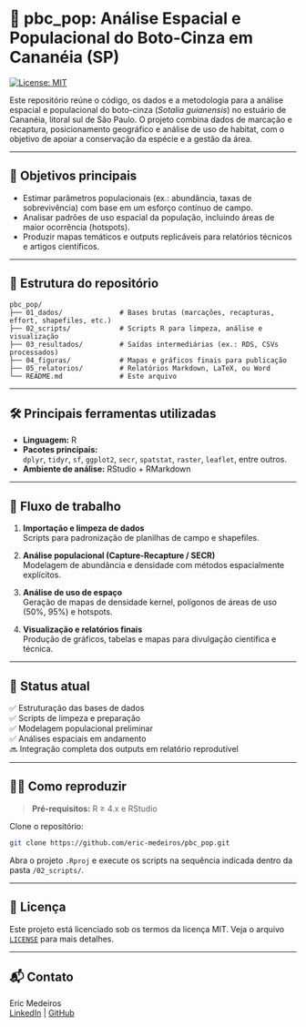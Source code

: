 
# 📍 pbc_pop: Análise Espacial e Populacional do Boto-Cinza em Cananéia (SP)

[![License: MIT](https://img.shields.io/badge/License-MIT-yellow.svg)](LICENSE)

Este repositório reúne o código, os dados e a metodologia para a análise espacial e populacional do boto-cinza (*Sotalia guianensis*) no estuário de Cananéia, litoral sul de São Paulo. O projeto combina dados de marcação e recaptura, posicionamento geográfico e análise de uso de habitat, com o objetivo de apoiar a conservação da espécie e a gestão da área.

---

## 🎯 Objetivos principais

- Estimar parâmetros populacionais (ex.: abundância, taxas de sobrevivência) com base em um esforço contínuo de campo.
- Analisar padrões de uso espacial da população, incluindo áreas de maior ocorrência (hotspots).
- Produzir mapas temáticos e outputs replicáveis para relatórios técnicos e artigos científicos.

---

## 📂 Estrutura do repositório

```
pbc_pop/
├── 01_dados/              # Bases brutas (marcações, recapturas, effort, shapefiles, etc.)
├── 02_scripts/            # Scripts R para limpeza, análise e visualização
├── 03_resultados/         # Saídas intermediárias (ex.: RDS, CSVs processados)
├── 04_figuras/            # Mapas e gráficos finais para publicação
├── 05_relatorios/         # Relatórios Markdown, LaTeX, ou Word
└── README.md              # Este arquivo
```

---

## 🛠️ Principais ferramentas utilizadas

- **Linguagem:** R
- **Pacotes principais:**  
  `dplyr`, `tidyr`, `sf`, `ggplot2`, `secr`, `spatstat`, `raster`, `leaflet`, entre outros.
- **Ambiente de análise:** RStudio + RMarkdown

---

## 🧭 Fluxo de trabalho

1. **Importação e limpeza de dados**  
   Scripts para padronização de planilhas de campo e shapefiles.

2. **Análise populacional (Capture-Recapture / SECR)**  
   Modelagem de abundância e densidade com métodos espacialmente explícitos.

3. **Análise de uso de espaço**  
   Geração de mapas de densidade kernel, polígonos de áreas de uso (50%, 95%) e hotspots.

4. **Visualização e relatórios finais**  
   Produção de gráficos, tabelas e mapas para divulgação científica e técnica.

---

## 📌 Status atual

✅ Estruturação das bases de dados  
✅ Scripts de limpeza e preparação  
✅ Modelagem populacional preliminar  
✅ Análises espaciais em andamento  
🔜 Integração completa dos outputs em relatório reprodutível

---

## 🧑‍💻 Como reproduzir

> **Pré-requisitos:** R ≥ 4.x e RStudio

Clone o repositório:

```bash
git clone https://github.com/eric-medeiros/pbc_pop.git
```

Abra o projeto `.Rproj` e execute os scripts na sequência indicada dentro da pasta `/02_scripts/`.

---

## 📄 Licença

Este projeto está licenciado sob os termos da licença MIT. Veja o arquivo [`LICENSE`](LICENSE) para mais detalhes.

---

## 📬 Contato

Eric Medeiros  
[LinkedIn](https://www.linkedin.com/in/eric-medeiros-289a80246/) | [GitHub](https://github.com/eric-medeiros)

